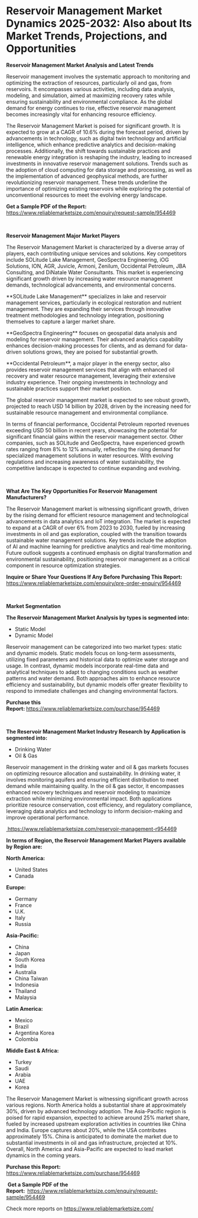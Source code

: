 <p><h1>Reservoir Management Market Dynamics 2025-2032: Also about Its Market Trends, Projections, and Opportunities</h1></p><p><strong>Reservoir Management Market Analysis and Latest Trends</strong></p>
<p><p>Reservoir management involves the systematic approach to monitoring and optimizing the extraction of resources, particularly oil and gas, from reservoirs. It encompasses various activities, including data analysis, modeling, and simulation, aimed at maximizing recovery rates while ensuring sustainability and environmental compliance. As the global demand for energy continues to rise, effective reservoir management becomes increasingly vital for enhancing resource efficiency.</p><p>The Reservoir Management Market is poised for significant growth. It is expected to grow at a CAGR of 10.6% during the forecast period, driven by advancements in technology, such as digital twin technology and artificial intelligence, which enhance predictive analytics and decision-making processes. Additionally, the shift towards sustainable practices and renewable energy integration is reshaping the industry, leading to increased investments in innovative reservoir management solutions. Trends such as the adoption of cloud computing for data storage and processing, as well as the implementation of advanced geophysical methods, are further revolutionizing reservoir management. These trends underline the importance of optimizing existing reservoirs while exploring the potential of unconventional resources to meet the evolving energy landscape.</p></p>
<p><strong>Get a Sample PDF of the Report:&nbsp;</strong> <a href="https://www.reliablemarketsize.com/enquiry/request-sample/954469?utm_campaign=3205&utm_medium=2&utm_source=Github&utm_content=ia&utm_term=07032025&utm_id=reservoir-management">https://www.reliablemarketsize.com/enquiry/request-sample/954469</a></p>
<p>&nbsp;</p>
<p><strong>Reservoir Management Major Market Players</strong></p>
<p><p>The Reservoir Management Market is characterized by a diverse array of players, each contributing unique services and solutions. Key competitors include SOLitude Lake Management, GeoSpectra Engineering, iOG Solutions, ION, AGR, Juvicle, Armoni, Zenilum, Occidental Petroleum, JBA Consulting, and DiNatale Water Consultants. This market is experiencing significant growth driven by increasing water resource management demands, technological advancements, and environmental concerns.</p><p>**SOLitude Lake Management** specializes in lake and reservoir management services, particularly in ecological restoration and nutrient management. They are expanding their services through innovative treatment methodologies and technology integration, positioning themselves to capture a larger market share.</p><p>**GeoSpectra Engineering** focuses on geospatial data analysis and modeling for reservoir management. Their advanced analytics capability enhances decision-making processes for clients, and as demand for data-driven solutions grows, they are poised for substantial growth.</p><p>**Occidental Petroleum**, a major player in the energy sector, also provides reservoir management services that align with enhanced oil recovery and water resource management, leveraging their extensive industry experience. Their ongoing investments in technology and sustainable practices support their market position.</p><p>The global reservoir management market is expected to see robust growth, projected to reach USD 14 billion by 2028, driven by the increasing need for sustainable resource management and environmental compliance. </p><p>In terms of financial performance, Occidental Petroleum reported revenues exceeding USD 50 billion in recent years, showcasing the potential for significant financial gains within the reservoir management sector. Other companies, such as SOLitude and GeoSpectra, have experienced growth rates ranging from 8% to 12% annually, reflecting the rising demand for specialized management solutions in water resources. With evolving regulations and increasing awareness of water sustainability, the competitive landscape is expected to continue expanding and evolving.</p></p>
<p>&nbsp;</p>
<p><strong>What Are The Key Opportunities For Reservoir Management Manufacturers?</strong></p>
<p><p>The Reservoir Management market is witnessing significant growth, driven by the rising demand for efficient resource management and technological advancements in data analytics and IoT integration. The market is expected to expand at a CAGR of over 6% from 2023 to 2030, fueled by increasing investments in oil and gas exploration, coupled with the transition towards sustainable water management solutions. Key trends include the adoption of AI and machine learning for predictive analytics and real-time monitoring. Future outlook suggests a continued emphasis on digital transformation and environmental sustainability, positioning reservoir management as a critical component in resource optimization strategies.</p></p>
<p><strong>Inquire or Share Your Questions If Any Before Purchasing This Report:</strong> <a href="https://www.reliablemarketsize.com/enquiry/pre-order-enquiry/954469?utm_campaign=3205&utm_medium=2&utm_source=Github&utm_content=ia&utm_term=07032025&utm_id=reservoir-management">https://www.reliablemarketsize.com/enquiry/pre-order-enquiry/954469</a></p>
<p>&nbsp;</p>
<p><strong>Market Segmentation</strong></p>
<p><strong>The Reservoir Management Market Analysis by types is segmented into:</strong></p>
<p><ul><li>Static Model</li><li>Dynamic Model</li></ul></p>
<p><p>Reservoir management can be categorized into two market types: static and dynamic models. Static models focus on long-term assessments, utilizing fixed parameters and historical data to optimize water storage and usage. In contrast, dynamic models incorporate real-time data and analytical techniques to adapt to changing conditions such as weather patterns and water demand. Both approaches aim to enhance resource efficiency and sustainability, but dynamic models offer greater flexibility to respond to immediate challenges and changing environmental factors.</p></p>
<p><strong>Purchase this Report:&nbsp;</strong><a href="https://www.reliablemarketsize.com/purchase/954469?utm_campaign=3205&utm_medium=2&utm_source=Github&utm_content=ia&utm_term=07032025&utm_id=reservoir-management">https://www.reliablemarketsize.com/purchase/954469</a></p>
<p>&nbsp;</p>
<p><strong>The Reservoir Management Market Industry Research by Application is segmented into:</strong></p>
<p><ul><li>Drinking Water</li><li>Oil & Gas</li></ul></p>
<p><p>Reservoir management in the drinking water and oil & gas markets focuses on optimizing resource allocation and sustainability. In drinking water, it involves monitoring aquifers and ensuring efficient distribution to meet demand while maintaining quality. In the oil & gas sector, it encompasses enhanced recovery techniques and reservoir modeling to maximize extraction while minimizing environmental impact. Both applications prioritize resource conservation, cost efficiency, and regulatory compliance, leveraging data analytics and technology to inform decision-making and improve operational performance.</p></p>
<p><a href="https://www.reliablemarketsize.com/reservoir-management-r954469?utm_campaign=3205&utm_medium=2&utm_source=Github&utm_content=ia&utm_term=07032025&utm_id=reservoir-management">&nbsp;https://www.reliablemarketsize.com/reservoir-management-r954469</a></p>
<p><strong>In terms of Region, the Reservoir Management Market Players available by Region are:</strong></p>
<p>
    <p> <strong> North America: </strong>
        <ul>
            <li>United States</li>
            <li>Canada</li>
        </ul>
        </p> 
    <p> <strong> Europe: </strong>
        <ul>
            <li>Germany</li>
            <li>France</li>
            <li>U.K.</li>
            <li>Italy</li>
            <li>Russia</li>
        </ul>
        </p> 
    <p> <strong> Asia-Pacific: </strong>
        <ul>
            <li>China</li>
            <li>Japan</li>
            <li>South Korea</li>
            <li>India</li>
            <li>Australia</li>
            <li>China Taiwan</li>
            <li>Indonesia</li>
            <li>Thailand</li>
            <li>Malaysia</li>
        </ul>
        </p> 
    <p> <strong> Latin America: </strong>
        <ul>
            <li>Mexico</li>
            <li>Brazil</li>
            <li>Argentina Korea</li>
            <li>Colombia</li>
        </ul>
        </p> 
    <p> <strong> Middle East & Africa: </strong>
        <ul>
            <li>Turkey</li>
            <li>Saudi</li>
            <li>Arabia</li>
            <li>UAE</li>
            <li>Korea</li>
        </ul>
    </p>
    </p>
<p><p>The Reservoir Management Market is witnessing significant growth across various regions. North America holds a substantial share at approximately 30%, driven by advanced technology adoption. The Asia-Pacific region is poised for rapid expansion, expected to achieve around 25% market share, fueled by increased upstream exploration activities in countries like China and India. Europe captures about 20%, while the USA contributes approximately 15%. China is anticipated to dominate the market due to substantial investments in oil and gas infrastructure, projected at 10%. Overall, North America and Asia-Pacific are expected to lead market dynamics in the coming years.</p></p>
<p><strong>Purchase this Report: </strong><a href="https://www.reliablemarketsize.com/purchase/954469?utm_campaign=3205&utm_medium=2&utm_source=Github&utm_content=ia&utm_term=07032025&utm_id=reservoir-management">https://www.reliablemarketsize.com/purchase/954469</a></p>
<p>&nbsp;<strong>Get a Sample PDF of the Report:&nbsp;&nbsp;</strong><a href="https://www.reliablemarketsize.com/enquiry/request-sample/954469?utm_campaign=3205&utm_medium=2&utm_source=Github&utm_content=ia&utm_term=07032025&utm_id=reservoir-management">https://www.reliablemarketsize.com/enquiry/request-sample/954469</a></p>
<p><strong></strong></p>
<p>Check more reports on <a href="https://www.reliablemarketsize.com/?utm_campaign=3205&utm_medium=2&utm_source=Github&utm_content=ia&utm_term=07032025&utm_id=reservoir-management">https://www.reliablemarketsize.com/</a></p>